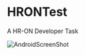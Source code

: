 # HRONTest
A HR-ON Developer Task

![AndroidScreenShot](https://user-images.githubusercontent.com/66463206/95564538-40a8cb80-0a1f-11eb-8ac2-6168fbadf1e3.png)
